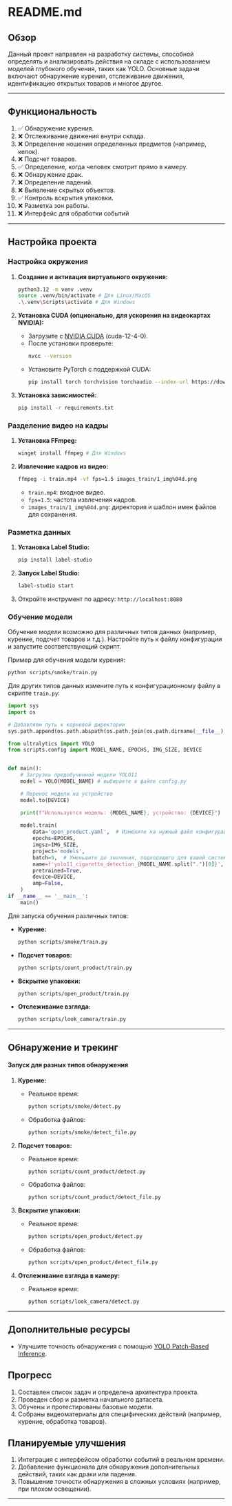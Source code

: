 # README.md

## Обзор

Данный проект направлен на разработку системы, способной определять и анализировать действия на складе с использованием моделей глубокого обучения, таких как YOLO. Основные задачи включают обнаружение курения, отслеживание движения, идентификацию открытых товаров и многое другое.

---

## Функциональность

1. ✅ Обнаружение курения.
2. ❌ Отслеживание движения внутри склада.
3. ❌ Определение ношения определенных предметов (например, кепок).
4. ❌ Подсчет товаров.
5. ✅ Определение, когда человек смотрит прямо в камеру.
6. ❌ Обнаружение драк.
7. ❌ Определение падений.
8. ❌ Выявление скрытых объектов.
9. ✅ Контроль вскрытия упаковки.
10. ❌ Разметка зон работы.
11. ❌ Интерфейс для обработки событий

---

## Настройка проекта

### Настройка окружения

1. **Создание и активация виртуального окружения:**

   ```bash
   python3.12 -m venv .venv
   source .venv/bin/activate # Для Linux/MacOS
   .\.venv\Scripts\activate # Для Windows
   ```

2. **Установка CUDA (опционально, для ускорения на видеокартах NVIDIA):**

   - Загрузите с [NVIDIA CUDA](https://developer.nvidia.com/cuda-12-4-0-download-archive) (cuda-12-4-0).
   - После установки проверьте:
     ```bash
     nvcc --version
     ```
   - Установите PyTorch с поддержкой CUDA:
     ```bash
     pip install torch torchvision torchaudio --index-url https://download.pytorch.org/whl/cu124
     ```

3. **Установка зависимостей:**

   ```bash
   pip install -r requirements.txt
   ```

### Разделение видео на кадры

1. **Установка FFmpeg:**
   ```bash
   winget install ffmpeg # Для Windows
   ```
2. **Извлечение кадров из видео:**
   ```bash
   ffmpeg -i train.mp4 -vf fps=1.5 images_train/1_img%04d.png
   ```
   - `train.mp4`: входное видео.
   - `fps=1.5`: частота извлечения кадров.
   - `images_train/1_img%04d.png`: директория и шаблон имен файлов для сохранения.

### Разметка данных

1. **Установка Label Studio:**
   ```bash
   pip install label-studio
   ```
2. **Запуск Label Studio:**
   ```bash
   label-studio start
   ```
3. Откройте инструмент по адресу: `http://localhost:8080`

### Обучение модели

Обучение модели возможно для различных типов данных (например, курение, подсчет товаров и т.д.). Настройте путь к файлу конфигурации и запустите соответствующий скрипт.

Пример для обучения модели курения:

```bash
python scripts/smoke/train.py
```

Для других типов данных измените путь к конфигурационному файлу в скрипте `train.py`:

```python
import sys
import os

# Добавляем путь к корневой директории
sys.path.append(os.path.abspath(os.path.join(os.path.dirname(__file__), "../../")))

from ultralytics import YOLO
from scripts.config import MODEL_NAME, EPOCHS, IMG_SIZE, DEVICE


def main():
    # Загрузка предобученной модели YOLO11
    model = YOLO(MODEL_NAME) # выбираете в файле config.py

    # Перенос модели на устройство
    model.to(DEVICE)

    print(f"Используется модель: {MODEL_NAME}, устройство: {DEVICE}")
    
    model.train(
        data='open_product.yaml',  # Измените на нужный файл конфигурации
        epochs=EPOCHS,
        imgsz=IMG_SIZE,
        project='models',
        batch=9,  # Уменьшите до значения, подходящего для вашей системы
        name=f'yolo11_cigarette_detection_{MODEL_NAME.split(".")[0]}', # измените на нужную имя модели
        pretrained=True,
        device=DEVICE,
        amp=False,
    )
if __name__ == '__main__':
    main()
```

Для запуска обучения различных типов:

- **Курение:**

  ```bash
  python scripts/smoke/train.py
  ```

- **Подсчет товаров:**

  ```bash
  python scripts/count_product/train.py
  ```

- **Вскрытие упаковки:**

  ```bash
  python scripts/open_product/train.py
  ```

- **Отслеживание взгляда:**

  ```bash
  python scripts/look_camera/train.py
  ```

---

## Обнаружение и трекинг

#### Запуск для разных типов обнаружения

1. **Курение:**

   - Реальное время:
     ```bash
     python scripts/smoke/detect.py
     ```
   - Обработка файлов:
     ```bash
     python scripts/smoke/detect_file.py
     ```

2. **Подсчет товаров:**

   - Реальное время:
     ```bash
     python scripts/count_product/detect.py
     ```
   - Обработка файлов:
     ```bash
     python scripts/count_product/detect_file.py
     ```

3. **Вскрытие упаковки:**

   - Реальное время:
     ```bash
     python scripts/open_product/detect.py
     ```
   - Обработка файлов:
     ```bash
     python scripts/open_product/detect_file.py
     ```

4. **Отслеживание взгляда в камеру:**

   - Реальное время:
     ```bash
     python scripts/look_camera/detect.py
     ```

---

## Дополнительные ресурсы

- Улучшите точность обнаружения с помощью [YOLO Patch-Based Inference](https://github.com/Koldim2001/YOLO-Patch-Based-Inference).

## Прогресс

1. Составлен список задач и определена архитектура проекта.
2. Проведен сбор и разметка начального датасета.
3. Обучены и протестированы базовые модели.
4. Собраны видеоматериалы для специфических действий (например, курение, обработка товаров).

## Планируемые улучшения

1. Интеграция с интерфейсом обработки событий в реальном времени.
2. Добавление функционала для обнаружения дополнительных действий, таких как драки или падения.
3. Повышение точности обнаружения в сложных условиях (например, при плохом освещении).

---

